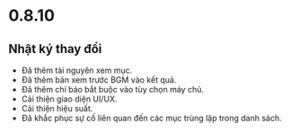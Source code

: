 # 0.8.10

## Nhật ký thay đổi

- Đã thêm tài nguyên xem mục.
- Đã thêm bản xem trước BGM vào kết quả.
- Đã thêm chỉ báo bắt buộc vào tùy chọn máy chủ.
- Cải thiện giao diện UI/UX.
- Cải thiện hiệu suất.
- Đã khắc phục sự cố liên quan đến các mục trùng lặp trong danh sách.
